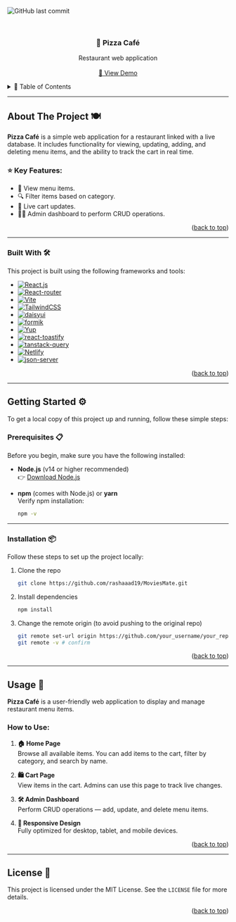<a id="readme-top"></a>

![GitHub last commit](https://img.shields.io/github/last-commit/rashaaad19/Pizza-Cafe?style=for-the-badge&color=orange)

<br/>
<div align="center">
  <h3>🍕 Pizza Café</h3>
  <p align="center">
    Restaurant web application<br />
    <br />
    <a href="https://pizzacafee.netlify.app/">🚀 View Demo</a>
  </p>
</div>

<!-- TABLE OF CONTENTS -->
<details>
<summary>📑 Table of Contents</summary>
<ol>
<li><a href="#about-the-project">About The Project</a>
  <ul>
    <li><a href="#built-with">Built With</a></li>
  </ul>
</li>
<li><a href="#getting-started">Getting Started</a>
  <ul>
    <li><a href="#prerequisites">Prerequisites</a></li>
    <li><a href="#installation">Installation</a></li>
  </ul>
</li>
<li><a href="#usage">Usage</a></li>
<li><a href="#license">License</a></li>
</ol>
</details>

---

## About The Project 🍽️

**Pizza Café** is a simple web application for a restaurant linked with a live database. It includes functionality for viewing, updating, adding, and deleting menu items, and the ability to track the cart in real time.

### ⭐ Key Features:

- 🍕 View menu items.
- 🔍 Filter items based on category.
- 🛒 Live cart updates.
- 🧑‍🍳 Admin dashboard to perform CRUD operations.

<p align="right">(<a href="#readme-top">back to top</a>)</p>

---

###  Built With 🛠️

This project is built using the following frameworks and tools:

- [![React.js]][React-url]
- [![React-router]][React-router-url]
- [![Vite]][Vite-url]
- [![TailwindCSS]][TailwindCSS-url]
- [![daisyui]][daisyui-url]
- [![formik]][formik-url]
- [![Yup]][Yup-url]
- [![react-toastify]][react-toastify-url]
- [![tanstack-query]][tanstack-query-url]
- [![Netlify]][Netlify-url]
- [![json-server]][js-server-url]

<p align="right">(<a href="#readme-top">back to top</a>)</p>

---

## Getting Started ⚙️

To get a local copy of this project up and running, follow these simple steps:

### Prerequisites 📋

Before you begin, make sure you have the following installed:

- **Node.js** (v14 or higher recommended)  
  👉 [Download Node.js](https://nodejs.org/)

- **npm** (comes with Node.js) or **yarn**  
  Verify npm installation:

  ```bash
  npm -v
  ```

---

### Installation 📦

Follow these steps to set up the project locally:

1. Clone the repo

    ```bash
    git clone https://github.com/rashaaad19/MoviesMate.git
    ```

2. Install dependencies

    ```bash
    npm install
    ```

3. Change the remote origin (to avoid pushing to the original repo)

    ```bash
    git remote set-url origin https://github.com/your_username/your_repo.git
    git remote -v # confirm
    ```

<p align="right">(<a href="#readme-top">back to top</a>)</p>

---

## Usage 📱

**Pizza Café** is a user-friendly web application to display and manage restaurant menu items.

### How to Use:

1. **🏠 Home Page**  
   Browse all available items. You can add items to the cart, filter by category, and search by name.

2. **🛍️ Cart Page**  
   View items in the cart. Admins can use this page to track live changes.

3. **🛠️ Admin Dashboard**  
   Perform CRUD operations — add, update, and delete menu items.

4. **📱 Responsive Design**  
   Fully optimized for desktop, tablet, and mobile devices.

<p align="right">(<a href="#readme-top">back to top</a>)</p>

---

## License 📄

This project is licensed under the MIT License. See the `LICENSE` file for more details.

<p align="right">(<a href="#readme-top">back to top</a>)</p>

<!-- MARKDOWN LINKS & IMAGES -->

[React.js]: https://img.shields.io/badge/React-20232A?style=for-the-badge&logo=react&logoColor=61DAFB
[React-url]: https://react.dev/

[React-router]: https://img.shields.io/badge/React_Router-CA4245?style=for-the-badge&logo=react-router&logoColor=white
[React-router-url]: https://reactrouter.com/

[Vite]: https://img.shields.io/badge/Vite-646CFF?style=for-the-badge&logo=vite&logoColor=white
[Vite-url]: https://vite.dev/

[TailwindCSS]: https://img.shields.io/badge/Tailwind_CSS-38B2AC?style=for-the-badge&logo=tailwind-css&logoColor=white
[TailwindCSS-url]: https://tailwindcss.com/

[daisyui]: https://img.shields.io/badge/daisyUI-1DAEFF?style=for-the-badge&logo=daisyui&logoColor=white
[daisyui-url]: https://daisyui.com/

[formik]: https://img.shields.io/badge/Formik-264D73?style=for-the-badge&logo=formik&logoColor=white
[formik-url]: https://formik.org/

[Yup]: https://img.shields.io/badge/Yup-000000?style=for-the-badge&logo=yup&logoColor=white
[Yup-url]: https://github.com/jquense/yup

[react-toastify]: https://img.shields.io/badge/React_Toastify-34495E?style=for-the-badge&logo=react-toastify&logoColor=white
[react-toastify-url]: https://fkhadra.github.io/react-toastify/

[tanstack-query]: https://img.shields.io/badge/TanStack_Query-FF4154?style=for-the-badge&logo=react-query&logoColor=white
[tanstack-query-url]: https://tanstack.com/query

[Netlify]: https://img.shields.io/badge/Netlify-00C7B7?style=for-the-badge&logo=netlify&logoColor=white
[Netlify-url]: https://www.netlify.com/

[json-server]: https://img.shields.io/badge/json--server-4EAAA5?style=for-the-badge&logo=json&logoColor=white
[js-server-url]: https://github.com/typicode/json-server
